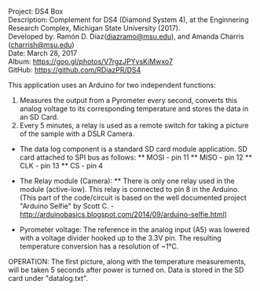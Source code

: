 Project: DS4 Box  
Description: Complement for DS4 (Diamond System 4), at the Enginnering Research Complex, Michigan State University (2017).  
Developed by: Ramón D. Díaz(diazramo@msu.edu), and Amanda Charris (charrish@msu.edu)  
Date: March 28, 2017  
Album: https://goo.gl/photos/V7rgzJPYvsKiMwxo7  
GitHub: https://github.com/RDiazPR/DS4    


This application uses an Arduino for two independent functions: 
  1) Measures the output from a Pyrometer every second, converts this analog voltage to its corresponding temperature and stores the data in an SD Card.
  2) Every 5 minutes, a relay is used as a remote switch for taking a picture of the sample with a DSLR Camera.
  
 * The data log component is a standard SD card module application. SD card attached to SPI bus as follows:
 ** MOSI - pin 11
 ** MISO - pin 12
 ** CLK - pin 13
 ** CS - pin 4

 * The Relay module (Camera): 
 ** There is only one relay used in the module (active-low). This relay is connected to pin 8 in the Arduino.
 (This part of the code/circuit is based on the well documented project "Arduino Selfie" by Scott C. - http://arduinobasics.blogspot.com/2014/09/arduino-selfie.html)
  
 * Pyrometer voltage:
  The reference in the analog input (A5) was lowered with a voltage divider hooked up to the 3.3V pin. The resulting temperature conversion has a resolution of ~1°C.
  
OPERATION:
The first picture, along with the temperature measurements, will be taken 5 seconds after power is turned on. Data is stored in the SD card under "datalog.txt".
